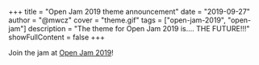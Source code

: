 +++
title = "Open Jam 2019 theme announcement"
date = "2019-09-27"
author = "@mwcz"
cover = "theme.gif"
tags = ["open-jam-2019", "open-jam"]
description = "The theme for Open Jam 2019 is.... THE FUTURE!!!"
showFullContent = false
+++

Join the jam at [Open Jam 2019](https://itch.io/jam/open-jam-2019)!

